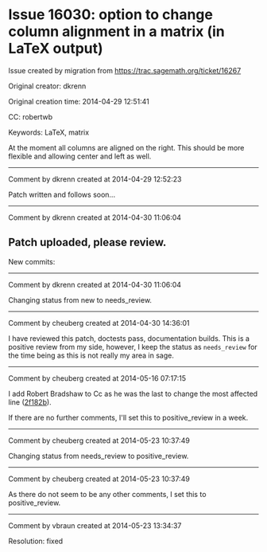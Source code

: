 # Issue 16030: option to change column alignment in a matrix (in LaTeX output)

Issue created by migration from https://trac.sagemath.org/ticket/16267

Original creator: dkrenn

Original creation time: 2014-04-29 12:51:41

CC:  robertwb

Keywords: LaTeX, matrix

At the moment all columns are aligned on the right. This should be more flexible and allowing center and left as well.


---

Comment by dkrenn created at 2014-04-29 12:52:23

Patch written and follows soon...


---

Comment by dkrenn created at 2014-04-30 11:06:04

Patch uploaded, please review.
----
New commits:


---

Comment by dkrenn created at 2014-04-30 11:06:04

Changing status from new to needs_review.


---

Comment by cheuberg created at 2014-04-30 14:36:01

I have reviewed this patch, doctests pass, documentation builds. This is a positive review from my side, however, I keep the status as `needs_review` for the time being as this is not really my area in sage.


---

Comment by cheuberg created at 2014-05-16 07:17:15

I add Robert Bradshaw to Cc as he was the last to change the most affected line ([2f182b](http://git.sagemath.org/sage.git/commit/?id=2f182bb14b55dc8abd2a783025419a34cd2d25bc)).

If there are no further comments, I'll set this to positive_review in a week.


---

Comment by cheuberg created at 2014-05-23 10:37:49

Changing status from needs_review to positive_review.


---

Comment by cheuberg created at 2014-05-23 10:37:49

As there do not seem to be any other comments, I set this to positive_review.


---

Comment by vbraun created at 2014-05-23 13:34:37

Resolution: fixed
